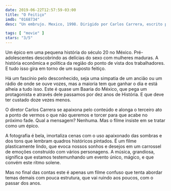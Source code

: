 ```yaml
---
date: 2019-06-22T12:57:59-03:00
title: "O Feitiço"
imdb: "0168734"
desc: "Un embrujo. Mexico, 1998. Dirigido por Carlos Carrera, escrito por Carlos Carrera, Martín Salinas, Marcel Sisniega. Com Blanca Guerra, Mario Zaragoza, Daniel Acuña."

tags: [ "movie" ]
stars: "3/5"
---
```

Um épico em uma pequena história do século 20 no México. Pré-adolescentes descobrindo as delícias do sexo com mulheres maduras. A história econômica e política da região do ponto de vista dos trabalhadores. E tudo isso gira em torno de um suposto feitiço.

Há um fascínio pelo desconhecido, seja uma simpatia de um ancião ou um rádio de onde se ouve vozes, mas a maioria tem que ganhar o dia e está alheia a tudo isso. Este é quase um Baaria do México, que pega um protagonista e através dele passamos por dez anos de História. E que deve ter custado doze vezes menos.

O diretor Carlos Carrera se apaixona pelo conteúdo e alonga o terceiro ato a ponto de vermos o que não queremos e torcer para que acabe no próximo fade. Qual a mensagem? Nenhuma. Mas o filme insiste em se tratar como um épico.

A fotografia é bela, imortaliza cenas com o uso apaixonado das sombras e dos tons que lembram quadros históricos pintados. É um filme plasticamente lindo, que evoca nossos sonhos e desejos em um carrossel de emoções construído com vários personagens. A música, grandiosa, significa que estamos testemunhando um evento único, mágico, e que convém este ritmo solene.

Mas no final das contas este é apenas um filme confuso que tenta abordar temas demais com pouca estrutura, que vai ruindo aos poucos, com o passar dos anos.
